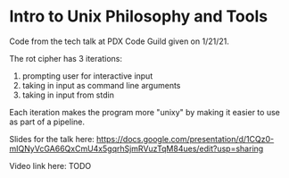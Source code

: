 # Intro to Unix Philosophy and Tools

Code from the tech talk at PDX Code Guild given on 1/21/21.


The rot cipher has 3 iterations:

1. prompting user for interactive input
2. taking in input as command line arguments
3. taking in input from stdin

Each iteration makes the program more "unixy" by making it easier to use as part of a pipeline.

Slides for the talk here: https://docs.google.com/presentation/d/1CQz0-mIQNyVcGA66QxCmU4x5gqrhSjmRVuzTqM84ues/edit?usp=sharing

Video link here: TODO
